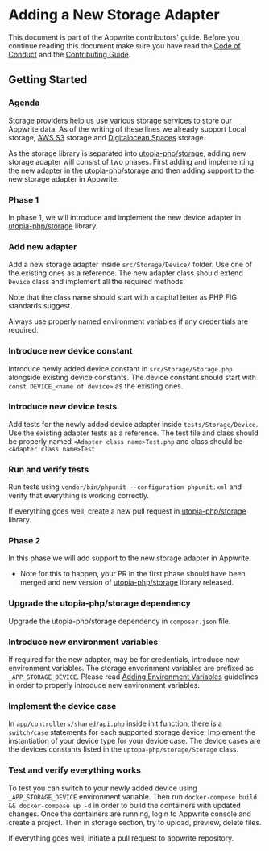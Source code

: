 # Adding a New Storage Adapter

This document is part of the Appwrite contributors' guide. Before you continue reading this document make sure you have read the [Code of Conduct](https://github.com/appwrite/appwrite/blob/master/CODE_OF_CONDUCT.md) and the [Contributing Guide](https://github.com/appwrite/appwrite/blob/master/CONTRIBUTING.md).

## Getting Started

### Agenda

Storage providers help us use various storage services to store our Appwrite data. As of the writing of these lines we already support Local storage, [AWS S3](https://aws.amazon.com/s3/) storage and [Digitalocean Spaces](https://www.digitalocean.com/products/spaces/) storage.

As the storage library is separated into [utopia-php/storage](https://github.com/utopia-php/storage), adding new storage adapter will consist of two phases. First adding and implementing the new adapter in the [utopia-php/storage](https://github.com/utopia-php/storage) and then adding support to the new storage adapter in Appwrite.

### Phase 1
In phase 1, we will introduce and implement the new device adapter in [utopia-php/storage](https://github.com/utopia-php/storage) library.

### Add new adapter
Add a new storage adapter inside `src/Storage/Device/` folder. Use one of the existing ones as a reference. The new adapter class should extend `Device` class and implement all the required methods.

Note that the class name should start with a capital letter as PHP FIG standards suggest.

Always use properly named environment variables if any credentials are required.

### Introduce new device constant
Introduce newly added device constant in `src/Storage/Storage.php` alongside existing device constants. The device constant should start with `const DEVICE_<name of device>` as the existing ones.

### Introduce new device tests
Add tests for the newly added device adapter inside `tests/Storage/Device`. Use the existing adapter tests as a reference. The test file and class should be properly named `<Adapter class name>Test.php` and class should be `<Adapter class name>Test`

### Run and verify tests
Run tests using `vendor/bin/phpunit --configuration phpunit.xml` and verify that everything is working correctly.

If everything goes well, create a new pull request in [utopia-php/storage](https://github.com/utopia-php/storage) library.

### Phase 2
In this phase we will add support to the new storage adapter in Appwrite.

* Note for this to happen, your PR in the first phase should have been merged and new version of [utopia-php/storage](https://github.com/utopia-php/storage) library released.

### Upgrade the utopia-php/storage dependency
Upgrade the utopia-php/storage dependency in `composer.json` file.

### Introduce new environment variables
If required for the new adapter, may be for credentials, introduce new environment variables. The storage envorinment variables are prefixed as `_APP_STORAGE_DEVICE`. Please read [Adding Environment Variables]() guidelines in order to properly introduce new environment variables.

### Implement the device case
In `app/controllers/shared/api.php` inside init function, there is a `switch/case` statements for each supported storage device. Implement the instantiation of your device type for your device case. The device cases are the devices constants listed in the `uptopa-php/storage/Storage` class.

### Test and verify everything works
To test you can switch to your newly added device using `_APP_STORAGE_DEVICE` environment variable. Then run `docker-compose build && docker-compose up -d` in order to build the containers with updated changes. Once the containers are running, login to Appwrite console and create a project. Then in storage section, try to upload, preview, delete files.

If everything goes well, initiate a pull request to appwrite repository.
